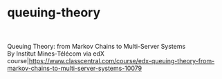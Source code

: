 # queuing-theory<br><br>

Queuing Theory: from Markov Chains to Multi-Server Systems<br>By Institut Mines-Télécom via edX<br>course|https://www.classcentral.com/course/edx-queuing-theory-from-markov-chains-to-multi-server-systems-10079<br><br>
